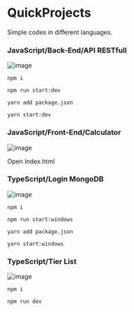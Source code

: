 # QuickProjects
 Simple codes in different languages.

### JavaScript/Back-End/API RESTfull
![image](https://github.com/user-attachments/assets/ed96504c-bce8-4bd4-8258-5a2b0e7af306)

```
npm i
```
```
npm run start:dev
```

```
yarn add package.json
```
```
yarn start:dev
```


### JavaScript/Front-End/Calculator
![image](https://github.com/user-attachments/assets/5d7762dc-13cd-40b0-93df-6bf9b1062f3b)

Open Index.html

### TypeScript/Login MongoDB
![image](https://github.com/user-attachments/assets/5b24b997-a24e-49ac-8f8d-f05e5635d36a)

```
npm i
```
```
npm run start:windows 
```

```
yarn add package.json
```
```
yarn start:windows
```

### TypeScript/Tier List
![image](https://github.com/user-attachments/assets/4513b1e6-ab6d-4fc1-b1db-ea27d8ef5e31)

```
npm i
```

```
npm run dev
```

